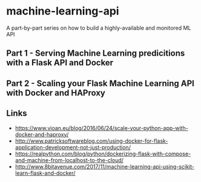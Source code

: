 # machine-learning-api
A part-by-part series on how to build a highly-available and monitored ML API

## Part 1 - Serving Machine Learning predicitions with a Flask API and Docker

## Part 2 - Scaling your Flask Machine Learning API with Docker and HAProxy


## Links
- https://www.vioan.eu/blog/2016/06/24/scale-your-python-app-with-docker-and-haproxy/
- http://www.patricksoftwareblog.com/using-docker-for-flask-application-development-not-just-production/
- https://realpython.com/blog/python/dockerizing-flask-with-compose-and-machine-from-localhost-to-the-cloud/
- http://www.8bitavenue.com/2017/11/machine-learning-api-using-scikit-learn-flask-and-docker/